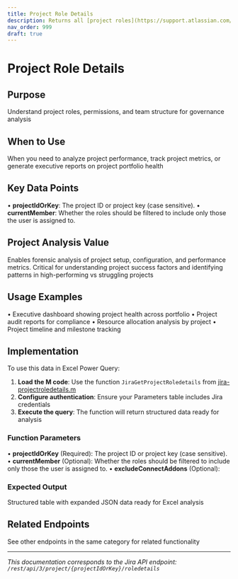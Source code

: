 ```yaml
---
title: Project Role Details
description: Returns all [project roles](https://support.atlassian.com/jira-cloud-administration/docs/manage-project-roles/) and the details for each role. Note th...
nav_order: 999
draft: true
---
```


# Project Role Details

## Purpose
Understand project roles, permissions, and team structure for governance analysis

## When to Use
When you need to analyze project performance, track project metrics, or generate executive reports on project portfolio health

## Key Data Points
• **projectIdOrKey**: The project ID or project key (case sensitive).
• **currentMember**: Whether the roles should be filtered to include only those the user is assigned to.

## Project Analysis Value
Enables forensic analysis of project setup, configuration, and performance metrics. Critical for understanding project success factors and identifying patterns in high-performing vs struggling projects

## Usage Examples
• Executive dashboard showing project health across portfolio
• Project audit reports for compliance
• Resource allocation analysis by project
• Project timeline and milestone tracking

## Implementation
To use this data in Excel Power Query:

1. **Load the M code**: Use the function `JiraGetProjectRoledetails` from [jira-projectroledetails.m](../assets/jira-projectroledetails.m)
2. **Configure authentication**: Ensure your Parameters table includes Jira credentials
3. **Execute the query**: The function will return structured data ready for analysis

### Function Parameters
• **projectIdOrKey** (Required): The project ID or project key (case sensitive).
• **currentMember** (Optional): Whether the roles should be filtered to include only those the user is assigned to.
• **excludeConnectAddons** (Optional): 

### Expected Output
Structured table with expanded JSON data ready for Excel analysis

## Related Endpoints
See other endpoints in the same category for related functionality

---
*This documentation corresponds to the Jira API endpoint: `/rest/api/3/project/{projectIdOrKey}/roledetails`*
